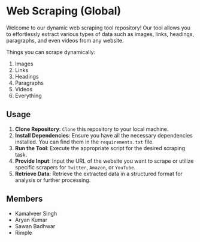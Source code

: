 # Web Scraping (Global)

Welcome to our dynamic web scraping tool repository! Our tool allows you to effortlessly extract various types of data such as images, links, headings, paragraphs, and even videos from any website.

Things you can scrape dynamically:
1. Images
2. Links
3. Headings
4. Paragraphs
5. Videos
6. Everything

## Usage

1. **Clone Repository**: `Clone` this repository to your local machine.
2. **Install Dependencies**: Ensure you have all the necessary dependencies installed. You can find them in the `requirements.txt` file.
3. **Run the Tool**: Execute the appropriate script for the desired scraping task.
4. **Provide Input**: Input the URL of the website you want to scrape or utilize specific scrapers for `Twitter`, `Amazon`, or `YouTube`.
5. **Retrieve Data**: Retrieve the extracted data in a structured format for analysis or further processing.

## Members

- Kamalveer Singh
- Aryan Kumar
- Sawan Badhwar
- Rimple
